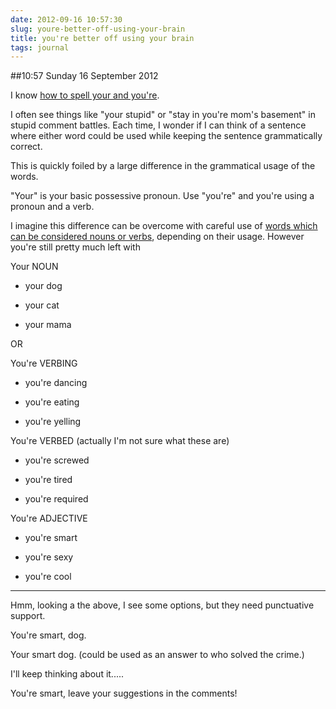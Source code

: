 ```yaml
---
date: 2012-09-16 10:57:30
slug: youre-better-off-using-your-brain
title: you're better off using your brain
tags: journal
---
```


##10:57 Sunday 16 September 2012

I know [how to spell your and you're](http://www.elearnenglishlanguage.com/difficulties/youryoure.html).

 

I often see things like "your stupid" or "stay in you're mom's basement" in stupid comment battles.  Each time, I wonder if I can think of a sentence where either word could be used while keeping the sentence grammatically correct.

 

This is quickly foiled by a large difference in the grammatical usage of the words.

 

"Your" is your basic possessive pronoun.  Use "you're" and you're using a pronoun and a verb.

 

I imagine this difference can be overcome with careful use of [words which can be considered nouns or verbs](http://www.enchantedlearning.com/wordlist/nounandverb.shtml), depending on their usage.  However you're still pretty much left with

 

Your NOUN

 

 
  * your dog
 
  * your cat
 
  * your mama
   

OR

 

You're VERBING

 

 
  * you're dancing
 
  * you're eating
 
  * you're yelling
   

You're VERBED (actually I'm not sure what these are)

 

 
  * you're screwed
 
  * you're tired
 
  * you're required
   

You're ADJECTIVE

 

 
  * you're smart
 
  * you're sexy
 
  * you're cool
   

- - - - -

 

Hmm, looking a the above, I see some options, but they need punctuative support.

 

You're smart, dog.

 

Your smart dog.  (could be used as an answer to who solved the crime.)

 

I'll keep thinking about it.....

 

You're smart, leave your suggestions in the comments!

 
